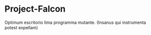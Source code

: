 # Project-Falcon
Optimum escritorio lima programma mutante. (Insanus qui instrumenta potest expellam)
